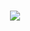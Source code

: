 
<div align="center">
  
<h1 align="center">
  <a href="https://expectatives.ga">
    <img src="http://helydev.com/banners/446862141740548116/banner">
  </a>
</h1>

